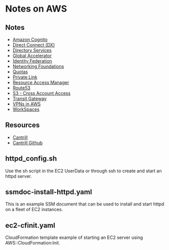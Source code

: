 # Notes on AWS

## Notes

- [Amazon Cognito](./COGNITO.md)
- [Direct Connect (DX)](./DIRECTCONNECT.md)
- [Directory Services](./DIRECTORYSERVICES.md)
- [Global Accelerator](./GLOBALACCELERATOR.md)
- [Identity Federation](./IDENTITYFEDERATION.md)
- [Networking Foundations](./NETWORKING.md)
- [Quotas](./QUOTAS.md)
- [Private Link](./PRIVATELINK.md)
- [Resource Access Manager](./RESOURCEACCESSMANAGER.md)
- [Route53](./ROUTE53.md)
- [S3 - Cross Account Access](./S3_CROSSACCOUNTACCESS.md)
- [Transit Gateway](./TRANSITGATEWAY.md)
- [VPNs in AWS](./VPN.md)
- [WorkSpaces](./WORKSPACES.md)


## Resources

- [Cantrill](https://learn.cantrill.io/)
- [Cantrill Github](https://github.com/acantril)

## httpd_config.sh

Use the sh script in the EC2 UserData or through ssh to create and start an httpd server.

## ssmdoc-install-httpd.yaml

This is an example SSM document that can be used to install and start httpd on a fleet of EC2 instances.

## ec2-cfinit.yaml

CloudFormation template example of starting an EC2 server using AWS::CloudFormation:Init.
